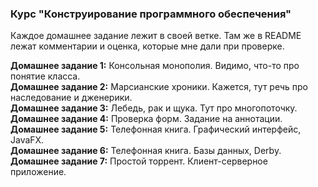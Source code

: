 ### Курс "Конструирование программного обеспечения"
Каждое домашнее задание лежит в своей ветке. Там же в README лежат комментарии и оценка, которые мне дали при проверке.  
  
**Домашнее задание 1:** Консольная монополия. Видимо, что-то про понятие класса.  
**Домашнее задание 2:** Марсианские хроники. Кажется, тут речь про наследование и дженерики.  
**Домашнее задание 3:** Лебедь, рак и щука. Тут про многопоточку.  
**Домашнее задание 4:** Проверка форм. Задание на аннотации.  
**Домашнее задание 5:** Телефонная книга. Графический интерфейс, JavaFX.  
**Домашнее задание 6:** Телефонная книга. Базы данных, Derby.  
**Домашнее задание 7:** Простой торрент. Клиент-серверное приложение.
